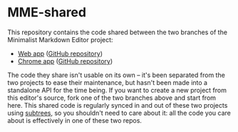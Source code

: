 # MME-shared

This repository contains the code shared between the two branches of the Minimalist Markdown Editor project:

- [Web app](http://markdown.pioul.fr) ([GitHub repository](https://github.com/pioul/Minimalist-Online-Markdown-Editor))
- [Chrome app](https://chrome.google.com/webstore/detail/minimalist-markdown-edito/pghodfjepegmciihfhdipmimghiakcjf) ([GitHub repository](https://github.com/pioul/Minimalist-Markdown-Editor-for-Chrome))

The code they share isn't usable on its own – it's been separated from the two projects to ease their maintenance, but hasn't been made into a standalone API for the time being.
If you want to create a new project from this editor's source, fork one of the two branches above and start from here. This shared code is regularly synced in and out of these two projects using [subtrees](https://github.com/apenwarr/git-subtree/blob/master/git-subtree.txt), so you shouldn't need to care about it: all the code you care about is effectively in one of these two repos.
